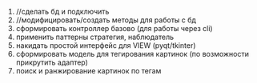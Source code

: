 1. //сделать бд и подключить  
2. //модифицировать/создать методы для работы с бд
3. сформировать контроллер базово (для работы через cli)
4. применить паттерны стратегия, наблюдатель
5. накидать простой интерфейс для VIEW (pyqt/tkinter)
6. сформировать модель для тегирования картинок (по возможности прикрутить адаптер)
7. поиск и ранжирование картинок по тегам